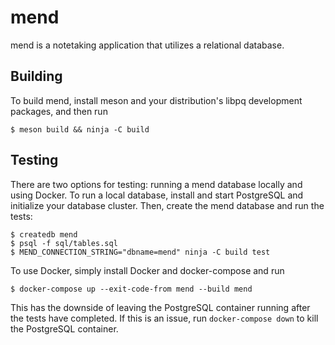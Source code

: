 # mend

mend is a notetaking application that utilizes a relational database.

## Building

To build mend, install meson and your distribution's libpq development packages, and then run
```
$ meson build && ninja -C build
```

## Testing

There are two options for testing: running a mend database locally and using Docker. To run a local database, install and start PostgreSQL and initialize your database cluster. Then, create the mend database and run the tests:
```
$ createdb mend
$ psql -f sql/tables.sql
$ MEND_CONNECTION_STRING="dbname=mend" ninja -C build test
```

To use Docker, simply install Docker and docker-compose and run
```
$ docker-compose up --exit-code-from mend --build mend
```

This has the downside of leaving the PostgreSQL container running after the tests have completed. If this is an issue, run `docker-compose down` to kill the PostgreSQL container.
